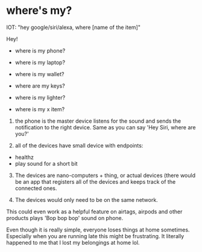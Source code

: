# where's my?

IOT: "hey google/siri/alexa, where [name of the item]"

Hey!

- where is my phone?

- where is my laptop?

- where is my wallet?

- where are my keys?

- where is my lighter?

- where is my x item?

1. the phone is the master device listens for the sound and sends the
   notification to the right device. Same as you can say 'Hey Siri, where are
   you?'

2. all of the devices have small device with endpoints:

- healthz
- play sound for a short bit

3. The devices are nano-computers + thing, or actual devices (there would be an
   app that registers all of the devices and keeps track of the connected ones.

4. The devices would only need to be on the same network.

This could even work as a helpful feature on airtags, airpods and other
products plays 'Bop bop bop' sound on phone.

Even though it is really simple, everyone loses things at home sometimes.
Especially when you are running late this might be frustrating. It literally
happened to me that I lost my belongings at home lol.
